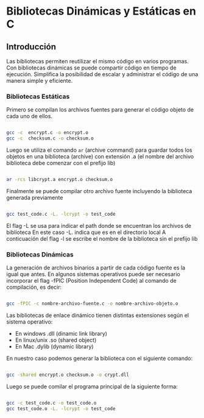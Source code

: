 # Bibliotecas Dinámicas y Estáticas en C

## Introducción

Las bibliotecas permiten reutilizar el mismo código en varios programas. 
Con bibliotecas dinámicas  se puede compartir código en tiempo de ejecución.
Simplifica la posibilidad de escalar y administrar el código de una manera simple y eficiente.

### Bibliotecas Estáticas

Primero se compilan los archivos fuentes para generar el código objeto de cada uno de ellos.
  
```bash

gcc -c  encrypt.c -o encrypt.o
gcc -c  checksum.c -o checksum.o

```

Luego se utiliza el comando `ar` (archive command) para guardar todos los objetos en una biblioteca (archive) con extensión .a (el nombre del archivo biblioteca debe comenzar con el prefijo lib)

```bash

ar -rcs libcrypt.a encrypt.o checksum.o

```

Finalmente se puede compilar otro archivo fuente incluyendo la biblioteca generada previamente

```bash

gcc test_code.c -L. -lcrypt -o test_code

```

El flag -L se usa para indicar el path donde se encuentran los archivos de biblioteca
En este caso -L. indica que es en el directorio local
A conticuación del flag -l se escribe el nombre de la biblioteca sin el prefijo lib


### Bibliotecas Dinámicas

La generación de archivos binarios a partir de cada código fuente es la igual que antes.
En algunos sistemas operativos puede ser necesario incorporar el flag -fPIC (Position Independent Code) al comando de compilación, es decir:

```bash

gcc -fPIC -c nombre-archivo-fuente.c -o nombre-archivo-objeto.o

```

Las bibliotecas de enlace dinámico tienen distintas extensiones según el sistema operativo:

* En windows .dll (dinamic link library)
* En linux/unix .so (shared object)
* En Mac .dylib (dynamic library)

En nuestro caso podemos generar la biblioteca con el siguiente comando:

```bash

gcc -shared encrypt.o checksum.o -o crypt.dll

```

Luego se puede comilar el programa principal de la siguiente forma:

```bash

gcc -c test_code.c -o test_code.o
gcc test_code.o -L. -lcrypt -o test_code

```
